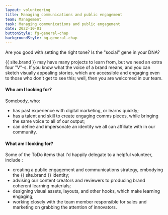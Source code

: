 ```yaml
---
layout: volunteering
title: Managing communications and public engagement
team: Management
task: Managing communications and public engagement
date: 2022-10-01
buttonStyle: fg-general-chap
backgroundStyle: bg-general-chap
---
```


Are you good with setting the right tone? Is the "social" gene in your DNA?
<!-- excerpt-end -->
{{ site.brand }} may have many projects to learn from, but we need an extra four "V"-s. If you know what the voice of a brand means, and you can sketch visually appealing stories, which are accessible and engaging even to those who don't get to see this; well, then you are welcomed in our team.

#### Who am I looking for?

Somebody, who:

+ has past experience with digital marketing, or learns quickly;
+ has a talent and skill to create engaging comms pieces, while bringing the same voice to all of our output;
+ can define and impersonate an identity we all can affiliate with in our community.

#### What am I looking for?

Some of the ToDo items that I'd happily delegate to a helpful volunteer, include :

+ creating a public engagement and communications strategy, embodying the {{ site.brand }} identity;
+ advising our content creators and reviewers to producing brand coherent learning materials;
+ designing visual assets, layouts, and other hooks, which make learning engaging;
+ working closely with the team member responsible for sales and marketing on grabbing the attention of innovators.